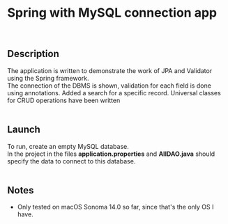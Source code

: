 # Spring with MySQL connection app
<br>
<h2>Description</h2>
<a>The application is written to demonstrate the work of JPA and Validator using the Spring framework.</a>
<br>
<a>The connection of the DBMS is shown, validation for each field is done using annotations. Added a search for a specific record. Universal classes for CRUD operations have been written</a>
<br><br>

<h2>Launch</h2>
<a>To run, create an empty MySQL database.</a>
<br>
<a>In the project in the files <b>application.properties</b> and <b>AllDAO.java</b> should specify the data to connect to this database.</a>
<br><br>

<h2>Notes</h2>
<ul>
  <li>Only tested on macOS Sonoma 14.0 so far, since that's the only OS I have.</li>
</ul>


